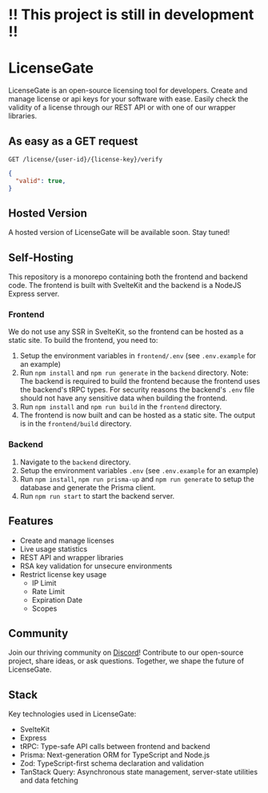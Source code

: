 # !! This project is still in development !!

# LicenseGate

LicenseGate is an open-source licensing tool for developers. Create and manage license or api keys for your software with ease. Easily check the validity of a license through our REST API or with one of our wrapper libraries.

## As easy as a GET request

```http
GET /license/{user-id}/{license-key}/verify
```

```json
{
  "valid": true,
}
```

## Hosted Version
A hosted version of LicenseGate will be available soon. Stay tuned!

## Self-Hosting
This repository is a monorepo containing both the frontend and backend code. The frontend is built with SvelteKit and the backend is a NodeJS Express server. 

### Frontend
We do not use any SSR in SvelteKit, so the frontend can be hosted as a static site. 
To build the frontend, you need to:
1. Setup the environment variables in `frontend/.env` (see `.env.example` for an example)
2. Run `npm install` and `npm run generate` in the `backend` directory.
Note: The backend is required to build the frontend because the frontend uses the backend's tRPC types. For security reasons the backend's `.env` file should not have any sensitive data when building the frontend.
3. Run `npm install` and `npm run build` in the `frontend` directory.
4. The frontend is now built and can be hosted as a static site. The output is in the `frontend/build` directory.

### Backend
1. Navigate to the `backend` directory.
2. Setup the environment variables `.env` (see `.env.example` for an example)
3. Run `npm install`, `npm run prisma-up` and `npm run generate` to setup the database and generate the Prisma client.
4. Run `npm run start` to start the backend server.

## Features
- Create and manage licenses
- Live usage statistics
- REST API and wrapper libraries
- RSA key validation for unsecure environments
- Restrict license key usage
  - IP Limit
  - Rate Limit
  - Expiration Date
  - Scopes

## Community
Join our thriving community on [Discord](https://discord.gg/ycDG6rS)! Contribute to our open-source project, share ideas, or ask questions. Together, we shape the future of LicenseGate.

## Stack
Key technologies used in LicenseGate:
- SvelteKit
- Express
- tRPC: Type-safe API calls between frontend and backend
- Prisma: Next-generation ORM for TypeScript and Node.js
- Zod: TypeScript-first schema declaration and validation
- TanStack Query: Asynchronous state management, server-state utilities and data fetching